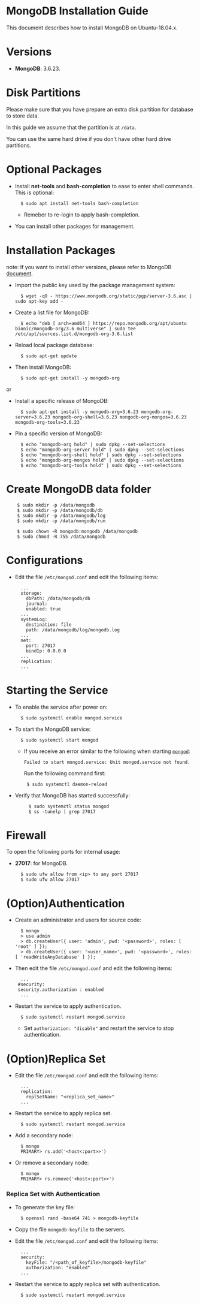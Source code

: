 MongoDB Installation Guide
==========================

This document describes how to install MongoDB on Ubuntu-18.04.x.

# Versions

- **MongoDB**: 3.6.23.

# Disk Partitions

Please make sure that you have prepare an extra disk partition for database to store data.

In this guide we assume that the partition is at `/data`.

You can use the same hard drive if you don't have other hard drive partitions.


# Optional Packages

- Install **net-tools** and **bash-completion** to ease to enter shell commands. This is optional:

        $ sudo apt install net-tools bash-completion

    - Remeber to re-login to apply bash-completion.

- You can install other packages for management.

# Installation Packages

note: If you want to install other versions, please refer to MongoDB [document](https://www.mongodb.com/docs/v3.6/tutorial/install-mongodb-on-ubuntu/).
- Import the public key used by the package management system:

        $ wget -qO - https://www.mongodb.org/static/pgp/server-3.6.asc | sudo apt-key add -

- Create a list file for MongoDB:

        $ echo "deb [ arch=amd64 ] https://repo.mongodb.org/apt/ubuntu bionic/mongodb-org/3.6 multiverse" | sudo tee /etc/apt/sources.list.d/mongodb-org-3.6.list

- Reload local package database:

        $ sudo apt-get update

- Then install MongoDB:

        $ sudo apt-get install -y mongodb-org

or 

- Install a specific release of MongoDB:

        $ sudo apt-get install -y mongodb-org=3.6.23 mongodb-org-server=3.6.23 mongodb-org-shell=3.6.23 mongodb-org-mongos=3.6.23 mongodb-org-tools=3.6.23

- Pin a specific version of MongoDB:

        $ echo "mongodb-org hold" | sudo dpkg --set-selections
        $ echo "mongodb-org-server hold" | sudo dpkg --set-selections
        $ echo "mongodb-org-shell hold" | sudo dpkg --set-selections
        $ echo "mongodb-org-mongos hold" | sudo dpkg --set-selections
        $ echo "mongodb-org-tools hold" | sudo dpkg --set-selections

# Create MongoDB data folder

        $ sudo mkdir -p /data/mongodb
        $ sudo mkdir -p /data/mongodb/db
        $ sudo mkdir -p /data/mongodb/log
        $ sudo mkdir -p /data/mongodb/run

        $ sudo chown -R mongodb:mongodb /data/mongodb
        $ sudo chmod -R 755 /data/mongodb

# Configurations

- Edit the file `/etc/mongod.conf` and edit the following items:

        ...
        storage:
          dbPath: /data/mongodb/db
          journal:
          enabled: true
        ...
        systemLog:
          destination: file
          path: /data/mongodb/log/mongodb.log
        ...
        net:
          port: 27017
          bindIp: 0.0.0.0
        ...
        replication:
        ...

# Starting the Service

- To enable the service after power on:

        $ sudo systemctl enable mongod.service

- To start the MongoDB service:

        $ sudo systemctl start mongod

	- If you receive an error similar to the following when starting [`mongod`](https://www.mongodb.com/docs/v3.6/reference/program/mongod/#bin.mongod "bin.mongod"):

		`Failed to start mongod.service: Unit mongod.service not found.`
		
		Run the following command first:

	       $ sudo systemctl daemon-reload

- Verify that MongoDB has started successfully:

	       $ sudo systemctl status mongod
	       $ ss -tunelp | grep 27017


# Firewall

To open the following ports for internal usage:

- **27017**: for MongoDB.

        $ sudo ufw allow from <ip> to any port 27017
        $ sudo ufw allow 27017

# (Option)Authentication

- Create an administrator and users for source code:

        $ mongo
        > use admin
        > db.createUser({ user: 'admin', pwd: '<password>', roles: [ 'root' ] });
        > db.createUser({ user: '<user_name>', pwd: '<password>', roles: [ 'readWriteAnyDatabase' ] });

- Then edit the file `/etc/mongod.conf` and edit the following items:

        ...
       #security: 
       security.authorization : enabled
        ...

- Restart the service to apply authentication.

        $ sudo systemctl restart mongod.service

    - Set `authorization: "disable"` and restart the service to stop authentication.

# (Option)Replica Set

- Edit the file `/etc/mongod.conf` and edit the following items:

        ...
        replication:
          replSetName: "<replica_set_name>"
        ...

- Restart the service to apply replica set.

        $ sudo systemctl restart mongod.service

- Add a secondary node:

        $ mongo
        PRIMARY> rs.add('<host<:port>>')

- Or remove a secondary node:

        $ mongo
        PRIMARY> rs.remove('<host<:port>>')

### Replica Set with Authentication

- To generate the key file:

        $ openssl rand -base64 741 > mongodb-keyfile

- Copy the file `mongodb-keyfile` to the servers.

- Edit the file `/etc/mongod.conf` and edit the following items:

        ...
        security:
          keyFile: "/<path_of_keyfile>/mongodb-keyfile"
          authorization: "enabled"
        ...

- Restart the service to apply replica set with authentication.

        $ sudo systemctl restart mongod.service
